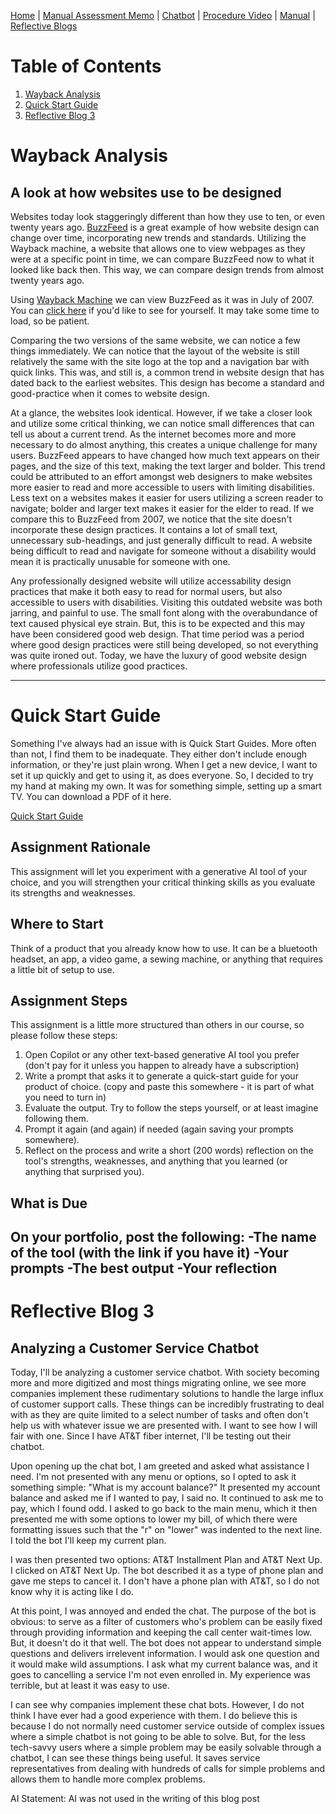 [Home](index.md) | [Manual Assessment Memo](manual_assessment_memo.md) | [Chatbot](chatbot.md) | [Procedure Video](procedure_video.md) | [Manual](manual.md) | [Reflective Blogs](reflective_blogs.md) 

# Table of Contents 
1. [Wayback Analysis](#wayback-analysis)
2. [Quick Start Guide](#quick-start-guide)
3. [Reflective Blog 3](#reflective-blog-3)
   
# Wayback Analysis
## A look at how websites use to be designed
Websites today look staggeringly different than how they use to ten, or even twenty years ago. [BuzzFeed](https://www.buzzfeed.com/) is a great example of how website design can change over time, incorporating new trends and standards. Utilizing the Wayback machine, a website that allows one to view webpages as they were at a specific point in time, we can compare BuzzFeed now to what it looked like back then. This way, we can compare design trends from almost twenty years ago.

Using [Wayback Machine](https://web.archive.org/) we can view BuzzFeed as it was in July of 2007. You can [click here](https://web.archive.org/web/20070701055444/http://buzzfeed.com/) if you'd like to see for yourself. It may take some time to load, so be patient.

Comparing the two versions of the same website, we can notice a few things immediately. We can notice that the layout of the website is still relatively the same with the site logo at the top and a navigation bar with quick links. This was, and still is, a common trend in website design that has dated back to the earliest websites. This design has become a standard and good-practice when it comes to website design.

At a glance, the websites look identical. However, if we take a closer look and utilize some critical thinking, we can notice small differences that can tell us about a current trend. As the internet becomes more and more necessary to do almost anything, this creates a unique challenge for many users. BuzzFeed appears to have changed how much text appears on their pages, and the size of this text, making the text larger and bolder. This trend could be attributed to an effort amongst web designers to make websites more easier to read and more accessible to users with limiting disabilities. Less text on a websites makes it easier for users utilizing a screen reader to navigate; bolder and larger text makes it easier for the elder to read. If we compare this to BuzzFeed from 2007, we notice that the site doesn't incorporate these design practices. It contains a lot of small text, unnecessary sub-headings, and just generally difficult to read. A website being difficult to read and navigate for someone without a disability would mean it is practically unusable for someone with one.

Any professionally designed website will utilize accessability design practices that make it both easy to read for normal users, but also accessible to users with disabilities. Visiting this outdated website was both jarring, and painful to use. The small font along with the overabundance of text caused physical eye strain. But, this is to be expected and this may have been considered good web design. That time period was a period where good design practices were still being developed, so not everything was quite ironed out. Today, we have the luxury of good website design where professionals utilize good practices.

---
# Quick Start Guide
Something I've always had an issue with is Quick Start Guides. More often than not, I find them to be inadequate. They either don't include enough information, or they're just plain wrong. When I get a new device, I want to set it up quickly and get to using it, as does everyone. So, I decided to try my hand at making my own. It was for something simple, setting up a smart TV. You can download a PDF of it here.

<a href="Quick Start Guide_Bishop_Kyler.pdf">Quick Start Guide</a>

## Assignment Rationale 
This assignment will let you experiment with a generative AI tool of your choice, and you will strengthen your critical thinking skills as you evaluate its strengths and weaknesses.

## Where to Start
Think of a product that you already know how to use. It can be a bluetooth headset, an app, a video game, a sewing machine, or anything that requires a little bit of setup to use.

## Assignment Steps
This assignment is a little more structured than others in our course, so please follow these steps:
1. Open Copilot or any other text-based generative AI tool you prefer (don't pay for it unless you happen to already have a subscription)
2. Write a prompt that asks it to generate a quick-start guide for your product of choice. (copy and paste this somewhere - it is part of what you need to turn in)
3. Evaluate the output. Try to follow the steps yourself, or at least imagine following them.
4. Prompt it again (and again) if needed (again saving your prompts somewhere).
5. Reflect on the process and write a short (200 words) reflection on the tool's strengths, weaknesses, and anything that you learned (or anything that surprised you).

## What is Due
On your portfolio, post the following:
-The name of the tool (with the link if you have it)
-Your prompts
-The best output 
-Your reflection 
---
# Reflective Blog 3
## Analyzing a Customer Service Chatbot
Today, I'll be analyzing a customer service chatbot. With society becoming more and more digitized and most things migrating online, we see more companies implement these rudimentary solutions to handle the large influx of customer support calls. These things can be incredibly frustrating to deal with as they are quite limited to a select number of tasks and often don't help us with whatever issue we are presented with. I want to see how I will fair with one. Since I have AT&T fiber internet, I'll be testing out their chatbot.

Upon opening up the chat bot, I am greeted and asked what assistance I need. I'm not presented with any menu or options, so I opted to ask it something simple: "What is my account balance?" It presented my account balance and asked me if I wanted to pay, I said no. It continued to ask me to pay, which I found odd. I asked to go back to the main menu, which it then presented me with some options to lower my bill, of which there were formatting issues such that the "r" on "lower" was indented to the next line. I told the bot I'll keep my current plan.

I was then presented two options: AT&T Installment Plan and AT&T Next Up. I clicked on AT&T Next Up. The bot described it as a type of phone plan and gave me steps to cancel it. I don't have a phone plan with AT&T, so I do not know why it is acting like I do.

At this point, I was annoyed and ended the chat. The purpose of the bot is obvious: to serve as a filter of customers who's problem can be easily fixed through providing information and keeping the call center wait-times low. But, it doesn't do it that well. The bot does not appear to understand simple questions and delivers irrelevent information. I would ask one question and it would make wild assumptions. I ask what my current balance was, and it goes to cancelling a service I'm not even enrolled in. My experience was terrible, but at least it was easy to use.

I can see why companies implement these chat bots. However, I do not think I have ever had a good experience with them. I do believe this is because I do not normally need customer service outside of complex issues where a simple chatbot is not going to be able to solve. But, for the less tech-savvy users where a simple problem may be easily solvable through a chatbot, I can see these things being useful. It saves service representatives from dealing with hundreds of calls for simple problems and allows them to handle more complex problems.

AI Statement: AI was not used in the writing of this blog post
